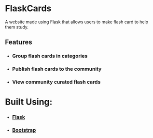 # FlaskCards
A website made using Flask that allows users to make flash card to help them study.

## Features
* ### Group flash cards in categories
* ### Publish flash cards to the community
* ### View community curated flash cards

# Built Using: 
* ### [Flask](https://flask.palletsprojects.com/en/2.0.x/)
* ### [Bootstrap](https://getbootstrap.com/)
